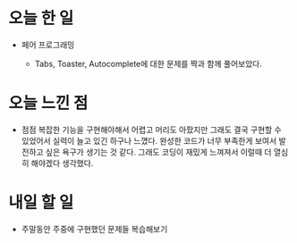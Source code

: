 # 오늘 한 일

-   페어 프로그래밍

    -   Tabs, Toaster, Autocomplete에 대한 문제를 짝과 함께 풀어보았다.

# 오늘 느낀 점

-   점점 복잡한 기능을 구현해야해서 어렵고 머리도 아팠지만 그래도 결국 구현할 수 있었어서 실력이 늘고 있긴 하구나 느꼈다. 완성한 코드가 너무 부족한게 보여서 발전하고 싶은 욕구가 생기는 것 같다. 그래도 코딩이 재밌게 느껴져서 이럴때 더 열심히 해야겠다 생각했다.

# 내일 할 일

-   주말동안 주중에 구현했던 문제들 복습해보기
